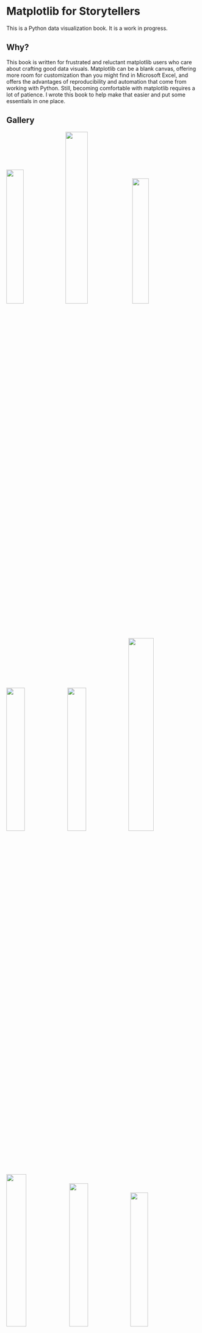 # Matplotlib for Storytellers
This is a Python data visualization book. It is a work in progress.

## Why?
This book is written for frustrated and reluctant matplotlib users who care about crafting good data visuals. Matplotlib can be a blank canvas, offering more room for customization than you might find in Microsoft Excel, and offers the advantages of reproducibility and automation that come from working with Python. Still, becoming comfortable with matplotlib requires a lot of patience. I wrote this book to help make that easier and put some essentials in one place.

## Gallery
<img src="https://user-images.githubusercontent.com/13120988/142295712-a6f2fda9-5a73-47bd-8121-d096ca9ce1b7.png" width="30%" /> <img src="https://user-images.githubusercontent.com/13120988/142295871-e7c5a363-ba97-4321-b03c-abc90b1633b2.png" width="34%" /> <img src="https://user-images.githubusercontent.com/13120988/142296449-36dc6531-4404-49ff-98e9-3e8cca86712b.png" width="29%" /> 
<img src="https://user-images.githubusercontent.com/13120988/142297378-0bffea87-fecd-4575-b188-a5e33196b93c.png" width="31%" /> <img src="https://user-images.githubusercontent.com/13120988/142297197-e76441cb-b220-44bf-8a75-cc032cf3e21d.png" width="31%" />    <img src="https://user-images.githubusercontent.com/13120988/142297226-b67ac50c-0673-484c-ae07-649e2a785eef.png" width="36%" /> 
<img src="https://github.com/alexanderthclark/Matplotlib-for-Storytellers/assets/13120988/5024bc41-b87c-4030-9434-2478d271ba89.png" width="32%" /> <img src="https://github.com/alexanderthclark/Matplotlib-for-Storytellers/assets/13120988/225dbe3e-4f44-4d90-aab9-fbb6e0ffbd1c.png" width="31%" /> <img src="https://github.com/alexanderthclark/Matplotlib-for-Storytellers/assets/13120988/c2e762ad-cfcb-494b-8fda-036865a60b94.png" width="30%" />



## Demos
#### Notebooks
Go to the [Demos](https://github.com/alexanderthclark/Matplotlib-for-Storytellers/tree/main/Demos) folder for Jupyter notebooks demonstrating some applications in the book. 
<img src="https://user-images.githubusercontent.com/13120988/143707580-e8e9a5c4-caed-4a9d-bc72-7458776e8882.png" width="40%" /> 

#### YouTube Videos
[Plot Title with Multiple Colors in Matplotlib (Python)](https://youtu.be/3nKYXhUjqJE)

[Make NYT Viz in Python](https://youtu.be/oYlJWTfJmj4)

[Add a Font in Matplotlib](https://youtu.be/-0Pp81n5QNE)

## Support
Support this book on [LeanPub](https://leanpub.com/mplforstorytellers). 

## License

### Code
The code in this repository is released under the [MIT license](LICENSE-code). Read more at the [Open Source Initiative](https://opensource.org/licenses/MIT).

### Text
The text content of the book is released under the [CC BY-NC-SA 4.0 license](LICENSE-text). Read more at [Creative Commons](https://creativecommons.org/licenses/by-nc-sa/4.0/deed.en).
